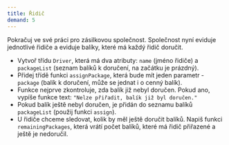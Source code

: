 ```yaml
---
title: Řidič
demand: 5
---
```


Pokračuj ve své práci pro zásilkovou společnost. Společnost nyní eviduje jednotlivé řidiče a eviduje balíky, které má každý řidič doručit.

- Vytvoř třídu `Driver`, která má dva atributy: `name` (jméno řidiče) a `packageList` (seznam balíků k doručení, na začátku je prázdný).
- Přidej třídě funkci `assignPackage`, která bude mít jeden parametr - `package` (balík k doručení, může se jednat i o cenný balík).
- Funkce nejprve zkontroluje, zda balík již nebyl doručen. Pokud ano, vypíše funkce text: `"Nelze přiřadit, balík již byl doručen."`
- Pokud balík ještě nebyl doručen, je přidán do seznamu balíků `packageList` (použij funkci `assign`).
- U řidiče chceme sledovat, kolik by měl ještě doručit balíků. Napiš funkci `remainingPackages`, která vrátí počet balíků, které má řidič přiřazené a ještě je nedoručil.
